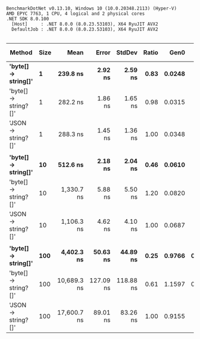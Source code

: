 ```

BenchmarkDotNet v0.13.10, Windows 10 (10.0.20348.2113) (Hyper-V)
AMD EPYC 7763, 1 CPU, 4 logical and 2 physical cores
.NET SDK 8.0.100
  [Host]     : .NET 8.0.0 (8.0.23.53103), X64 RyuJIT AVX2
  DefaultJob : .NET 8.0.0 (8.0.23.53103), X64 RyuJIT AVX2


```
| Method               | Size | Mean        | Error     | StdDev    | Ratio | Gen0   | Gen1   | Allocated | Alloc Ratio |
|--------------------- |----- |------------:|----------:|----------:|------:|-------:|-------:|----------:|------------:|
| **&#39;byte[] → string[]&#39;**  | **1**    |    **239.8 ns** |   **2.92 ns** |   **2.59 ns** |  **0.83** | **0.0248** |      **-** |     **416 B** |        **0.71** |
| &#39;byte[] → string?[]&#39; | 1    |    282.2 ns |   1.86 ns |   1.65 ns |  0.98 | 0.0315 |      - |     528 B |        0.90 |
| &#39;JSON → string?[]&#39;   | 1    |    288.3 ns |   1.45 ns |   1.36 ns |  1.00 | 0.0348 |      - |     584 B |        1.00 |
|                      |      |             |           |           |       |        |        |           |             |
| **&#39;byte[] → string[]&#39;**  | **10**   |    **512.6 ns** |   **2.18 ns** |   **2.04 ns** |  **0.46** | **0.0610** |      **-** |    **1024 B** |        **0.88** |
| &#39;byte[] → string?[]&#39; | 10   |  1,330.7 ns |   5.88 ns |   5.50 ns |  1.20 | 0.0820 |      - |    1384 B |        1.18 |
| &#39;JSON → string?[]&#39;   | 10   |  1,106.3 ns |   4.62 ns |   4.10 ns |  1.00 | 0.0687 |      - |    1168 B |        1.00 |
|                      |      |             |           |           |       |        |        |           |             |
| **&#39;byte[] → string[]&#39;**  | **100**  |  **4,402.3 ns** |  **50.63 ns** |  **44.89 ns** |  **0.25** | **0.9766** | **0.0229** |   **16392 B** |        **1.05** |
| &#39;byte[] → string?[]&#39; | 100  | 10,689.3 ns | 127.09 ns | 118.88 ns |  0.61 | 1.1597 | 0.0610 |   19448 B |        1.24 |
| &#39;JSON → string?[]&#39;   | 100  | 17,600.7 ns |  89.01 ns |  83.26 ns |  1.00 | 0.9155 |      - |   15632 B |        1.00 |
